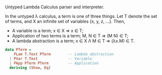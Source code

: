 
Untyped Lambda Calculus parser and interpreter.

In the untyped λ calculus, a term is one of three things. Let T denote the set of terms, and X an infinite set of variables {x, y, z, ...}. Then,

* A variable is a term; x ∈ X ⇒ x ∈ T;
* Application of two terms is a term; M, N ∈ T ⇒ (M N) ∈ T;
* A lambda abstraction is a term; x ∈ X Λ M ∈ T ⇒ (λx.M) ∈ T.

```haskell
data PTerm =
    PLam T.Text PTerm        -- Lambda abstraction
  | PVar T.Text              -- Variable
  | PApp PTerm PTerm         -- Application
  deriving (Show, Eq)
```
